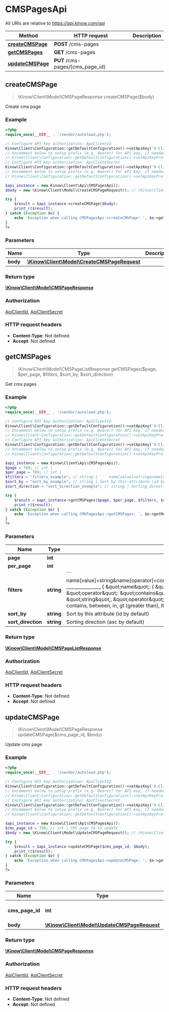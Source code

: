 # CMSPagesApi

All URIs are relative to *https://api.kinow.com/api*

Method | HTTP request | Description
------------- | ------------- | -------------
[**createCMSPage**](#createCMSPage) | **POST** /cms-pages | 
[**getCMSPages**](#getCMSPages) | **GET** /cms-pages | 
[**updateCMSPage**](#updateCMSPage) | **PUT** /cms-pages/{cms_page_id} | 


## **createCMSPage**
> \Kinow\Client\Model\CMSPageResponse createCMSPage($body)



Create cms page

### Example
```php
<?php
require_once(__DIR__ . '/vendor/autoload.php');

// Configure API key authorization: ApiClientId
Kinow\Client\Configuration::getDefaultConfiguration()->setApiKey('X-Client-Id', 'YOUR_API_KEY');
// Uncomment below to setup prefix (e.g. Bearer) for API key, if needed
// Kinow\Client\Configuration::getDefaultConfiguration()->setApiKeyPrefix('X-Client-Id', 'Bearer');
// Configure API key authorization: ApiClientSecret
Kinow\Client\Configuration::getDefaultConfiguration()->setApiKey('X-Client-Secret', 'YOUR_API_KEY');
// Uncomment below to setup prefix (e.g. Bearer) for API key, if needed
// Kinow\Client\Configuration::getDefaultConfiguration()->setApiKeyPrefix('X-Client-Secret', 'Bearer');

$api_instance = new Kinow\Client\Api\CMSPagesApi();
$body = new \Kinow\Client\Model\CreateCMSPageRequest(); // \Kinow\Client\Model\CreateCMSPageRequest | 

try {
    $result = $api_instance->createCMSPage($body);
    print_r($result);
} catch (Exception $e) {
    echo 'Exception when calling CMSPagesApi->createCMSPage: ', $e->getMessage(), PHP_EOL;
}
?>
```

### Parameters

Name | Type | Description  | Notes
------------- | ------------- | ------------- | -------------
 **body** | [**\Kinow\Client\Model\CreateCMSPageRequest**](#\Kinow\Client\Model\CreateCMSPageRequest)|  |

### Return type

[**\Kinow\Client\Model\CMSPageResponse**](#CMSPageResponse)

### Authorization

[ApiClientId](#ApiClientId), [ApiClientSecret](#ApiClientSecret)

### HTTP request headers

 - **Content-Type**: Not defined
 - **Accept**: Not defined

## **getCMSPages**
> \Kinow\Client\Model\CMSPageListResponse getCMSPages($page, $per_page, $filters, $sort_by, $sort_direction)



Get cms pages

### Example
```php
<?php
require_once(__DIR__ . '/vendor/autoload.php');

// Configure API key authorization: ApiClientId
Kinow\Client\Configuration::getDefaultConfiguration()->setApiKey('X-Client-Id', 'YOUR_API_KEY');
// Uncomment below to setup prefix (e.g. Bearer) for API key, if needed
// Kinow\Client\Configuration::getDefaultConfiguration()->setApiKeyPrefix('X-Client-Id', 'Bearer');
// Configure API key authorization: ApiClientSecret
Kinow\Client\Configuration::getDefaultConfiguration()->setApiKey('X-Client-Secret', 'YOUR_API_KEY');
// Uncomment below to setup prefix (e.g. Bearer) for API key, if needed
// Kinow\Client\Configuration::getDefaultConfiguration()->setApiKeyPrefix('X-Client-Secret', 'Bearer');

$api_instance = new Kinow\Client\Api\CMSPagesApi();
$page = 789; // int | 
$per_page = 789; // int | 
$filters = "filters_example"; // string | ``` name[value]=string&name[operator]=contains&date_add[value]=string&date_add[operator]=lt _______________  { \"name\": { \"value\": \"string\", \"operator\": \"contains\" }, \"date_add\": { \"value\": \"string\", \"operator\": \"lt\" } } ``` Operator can be: strict, contains, between, in, gt (greater than), lt (lower than).
$sort_by = "sort_by_example"; // string | Sort by this attribute (id by default)
$sort_direction = "sort_direction_example"; // string | Sorting direction (asc by default)

try {
    $result = $api_instance->getCMSPages($page, $per_page, $filters, $sort_by, $sort_direction);
    print_r($result);
} catch (Exception $e) {
    echo 'Exception when calling CMSPagesApi->getCMSPages: ', $e->getMessage(), PHP_EOL;
}
?>
```

### Parameters

Name | Type | Description  | Notes
------------- | ------------- | ------------- | -------------
 **page** | **int**|  | [optional]
 **per_page** | **int**|  | [optional]
 **filters** | **string**| &#x60;&#x60;&#x60; name[value]&#x3D;string&amp;name[operator]&#x3D;contains&amp;date_add[value]&#x3D;string&amp;date_add[operator]&#x3D;lt _______________  { \&quot;name\&quot;: { \&quot;value\&quot;: \&quot;string\&quot;, \&quot;operator\&quot;: \&quot;contains\&quot; }, \&quot;date_add\&quot;: { \&quot;value\&quot;: \&quot;string\&quot;, \&quot;operator\&quot;: \&quot;lt\&quot; } } &#x60;&#x60;&#x60; Operator can be: strict, contains, between, in, gt (greater than), lt (lower than). | [optional]
 **sort_by** | **string**| Sort by this attribute (id by default) | [optional]
 **sort_direction** | **string**| Sorting direction (asc by default) | [optional]

### Return type

[**\Kinow\Client\Model\CMSPageListResponse**](#CMSPageListResponse)

### Authorization

[ApiClientId](#ApiClientId), [ApiClientSecret](#ApiClientSecret)

### HTTP request headers

 - **Content-Type**: Not defined
 - **Accept**: Not defined

## **updateCMSPage**
> \Kinow\Client\Model\CMSPageResponse updateCMSPage($cms_page_id, $body)



Update cms page

### Example
```php
<?php
require_once(__DIR__ . '/vendor/autoload.php');

// Configure API key authorization: ApiClientId
Kinow\Client\Configuration::getDefaultConfiguration()->setApiKey('X-Client-Id', 'YOUR_API_KEY');
// Uncomment below to setup prefix (e.g. Bearer) for API key, if needed
// Kinow\Client\Configuration::getDefaultConfiguration()->setApiKeyPrefix('X-Client-Id', 'Bearer');
// Configure API key authorization: ApiClientSecret
Kinow\Client\Configuration::getDefaultConfiguration()->setApiKey('X-Client-Secret', 'YOUR_API_KEY');
// Uncomment below to setup prefix (e.g. Bearer) for API key, if needed
// Kinow\Client\Configuration::getDefaultConfiguration()->setApiKeyPrefix('X-Client-Secret', 'Bearer');

$api_instance = new Kinow\Client\Api\CMSPagesApi();
$cms_page_id = 789; // int | CMS page ID to update
$body = new \Kinow\Client\Model\UpdateCMSPageRequest(); // \Kinow\Client\Model\UpdateCMSPageRequest | 

try {
    $result = $api_instance->updateCMSPage($cms_page_id, $body);
    print_r($result);
} catch (Exception $e) {
    echo 'Exception when calling CMSPagesApi->updateCMSPage: ', $e->getMessage(), PHP_EOL;
}
?>
```

### Parameters

Name | Type | Description  | Notes
------------- | ------------- | ------------- | -------------
 **cms_page_id** | **int**| CMS page ID to update |
 **body** | [**\Kinow\Client\Model\UpdateCMSPageRequest**](#\Kinow\Client\Model\UpdateCMSPageRequest)|  |

### Return type

[**\Kinow\Client\Model\CMSPageResponse**](#CMSPageResponse)

### Authorization

[ApiClientId](#ApiClientId), [ApiClientSecret](#ApiClientSecret)

### HTTP request headers

 - **Content-Type**: Not defined
 - **Accept**: Not defined

